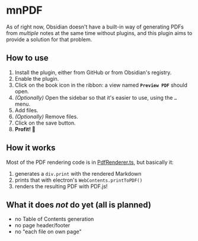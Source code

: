 # mnPDF

As of right now, Obsidian doesn't have a built-in way of generating PDFs from *multiple* notes at the same time without plugins, and this plugin aims to provide a solution for that problem.

## How to use

1. Install the plugin, either from GitHub or from Obsidian's registry.
2. Enable the plugin.
3. Click on the book icon in the ribbon: a view named **`Preview PDF`** should open.
4. *(Optionally)* Open the sidebar so that it's easier to use, using the `…` menu.
5. Add files.
6. *(Optionally)* Remove files.
7. Click on the save button.
8. **Profit! :tada:**

## How it works

Most of the PDF rendering code is in [PdfRenderer.ts](./src/preview/PdfRenderer.ts), but basically it:
1. generates a `div.print` with the rendered Markdown
2. prints that with electron's `WebContents.printToPDF()`
3. renders the resulting PDF with PDF.js!

## What it does *not* do yet (all is planned)

* no Table of Contents generation
* no page header/footer
* no "each file on own page"
